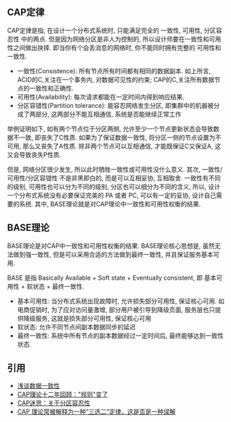 ## CAP定律
CAP定律是指, 在设计一个分布式系统时, 只能满足完全的 一致性, 可用性, 分区容忍性 中的两点. 但是因为网络分区是非人为控制的, 所以设计师要在一致性和可用性之间做出抉择. 即当你有个会丢消息的网络时, 你不能同时拥有完整的 可用性和一致性.
- 一致性(Consistence): 所有节点所有时间都有相同的数据副本. 如上所言, ACID的C,关注在一个事务内, 对数据可见性的约束; CAP的C,关注所有数据节点的一致性和正确性.
- 可用性(Availability): 每次请求都能在一定时间内得到响应结果.
- 分区容错性(Partition tolerance): 能容忍网络发生分区, 即集群中的机器被分成了两部分, 这两部分不能互相通信, 系统是否能继续正常工作

举例证明如下, 如有两个节点位于分区两侧, 允许至少一个节点更新状态会导致数据不一致, 即丧失了C性质. 如果为了保证数据一致性, 将分区一侧的节点设置为不可用, 那么又丧失了A性质. 除非两个节点可以互相通信, 才能既保证C又保证A, 这又会导致丧失P性质.

但是, 网络分区很少发生, 所以此时牺牲一致性或可用性没什么意义. 其次, 一致性/可用性/分区容错性 不是非黑即白的, 而是可以互相妥协, 互相取舍. 一致性有不同的级别, 可用性也可以分为不同的级别, 分区也可以细分为不同的含义, 所以, 设计一个分布式系统没有必要保证完美的 PA 或者 PC, 可以有一定的妥协, 设计自己需要的系统. 其中, BASE理论就是对CAP理论中一致性和可用性权衡的结果.

## BASE理论
BASE理论是对CAP中一致性和可用性权衡的结果. BASE理论核心思想是, 虽然无法做到强一致性, 但是可以采用合适的方法做到最终一致性, 并且保证服务基本可用.

BASE 是指 Basically Available + Soft state + Eventually consistent, 即 基本可用性 + 软状态 + 最终一致性.
- 基本可用性: 当分布式系统出现故障时, 允许损失部分可用性, 保证核心可用. 如电商促销时, 为了应对访问量激增, 部分用户被引导到降级页面, 服务层也只提供降级服务, 这就是损失部分可用性, 保证核心可用
- 软状态: 允许不同节点间副本数据同步的延迟
- 最终一致性: 系统中所有节点的副本数据经过一定时间后, 最终能够达到一致性状态.

## 引用
- [浅谈数据一致性](http://www.importnew.com/20633.html)
- [CAP理论十二年回顾："规则"变了](http://www.infoq.com/cn/articles/cap-twelve-years-later-how-the-rules-have-changed)
- [CAP迷思：关于分区容忍性](https://zzyongx.github.io/blogs/cap-confusion-problems-with-partition-tolerance.html)
- [CAP 理论常被解释为一种“三选二”定律，这是否是一种误解](https://www.zhihu.com/question/64778723)
